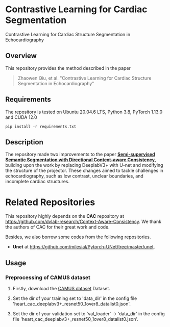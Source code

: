 # Contrastive Learning for Cardiac Segmentation
Contrastive Learning for Cardiac Structure Segmentation in Echocardiography
## Overview
This repository provides the method described in the paper
> Zhaowen Qiu, et al. "Contrastive Learning for Cardiac Structure Segmentation in Echocardiography"
## Requirements
The repository is tested on Ubuntu 20.04.6 LTS, Python 3.8, PyTorch 1.13.0 and CUDA 12.0
```
pip install -r requirements.txt
```
## Description
The repository made two improvements to the paper [**Semi-supervised Semantic Segmentation with Directional Context-aware Consistency**](https://jiaya.me/papers/semiseg_cvpr21.pdf), building upon the work by replacing DeeplabV3+ with U-net and modifying the
structure of the projector. These changes aimed to tackle challenges in echocardiography, such as low
contrast, unclear boundaries, and incomplete cardiac structures.
# Related Repositories

This repository highly depends on the **CAC** repository at https://github.com/dvlab-research/Context-Aware-Consistency. We thank the authors of CAC for their great work and code.

Besides, we also borrow some codes from the following repositories.

- **Unet** at https://github.com/milesial/Pytorch-UNet/tree/master/unet.

## Usage
### Preprocessing of CAMUS dataset
1. Firstly, download the [CAMUS dataset](https://www.creatis.insa-lyon.fr/Challenge/camus/databases.html) Dataset.

2. Set the dir of your training set to 'data_dir' in the config file 'heart_cac_deeplabv3+_resnet50_1over8_datalist0.json'.

3. Set the dir of your validation set to 'val_loader' -> 'data_dir' in the config file 'heart_cac_deeplabv3+_resnet50_1over8_datalist0.json'.
